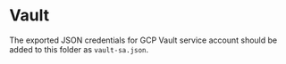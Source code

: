# Vault

The exported JSON credentials for GCP Vault service account should be added to
this folder as `vault-sa.json`.
